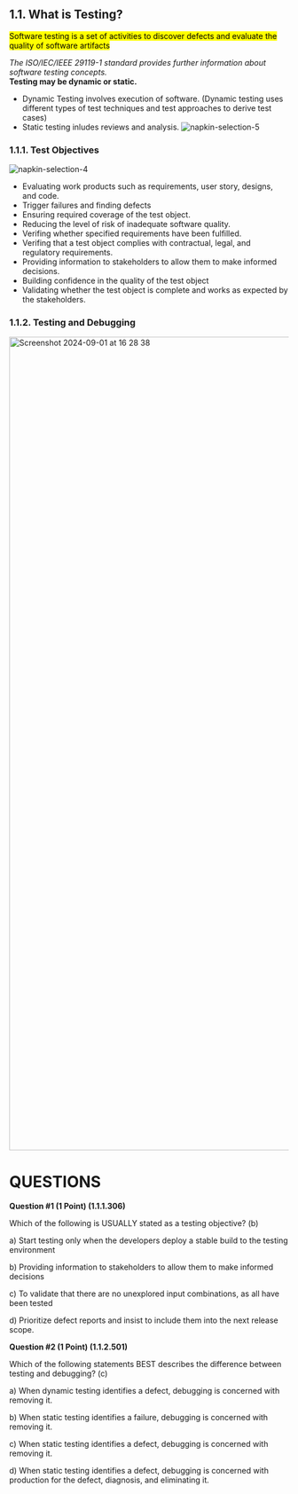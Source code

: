 
## 1.1. What is Testing? 
<mark> Software testing is a set of activities to discover defects and evaluate the quality of software artifacts <mark/>

*The ISO/IEC/IEEE 29119-1 standard provides further information about software testing concepts.* <br/>
**Testing may be dynamic or static.**
- Dynamic Testing involves execution of software. (Dynamic testing uses different types of test techniques and test approaches to derive test cases)
- Static testing inludes reviews and analysis.
  ![napkin-selection-5](https://github.com/user-attachments/assets/5ff18f11-2ed7-4b76-93fd-d64678b95162)

  
### 1.1.1. Test Objectives
![napkin-selection-4](https://github.com/user-attachments/assets/14e92c11-1eb2-43dd-bee5-99c09969012d)

- Evaluating work products such as requirements, user story, designs, and code.
- Trigger failures and finding defects
- Ensuring required coverage of the test object.
- Reducing the level of risk of inadequate software quality.
- Verifing whether specified requirements have been fulfilled.
- Verifing that a test object complies with contractual, legal, and regulatory requirements.
- Providing information to stakeholders to allow them to make informed decisions.
- Building confidence in the quality of the test object
- Validating whether the test object is complete and works as expected by the stakeholders.
  
### 1.1.2. Testing and Debugging

<img width="1467" alt="Screenshot 2024-09-01 at 16 28 38" src="https://github.com/user-attachments/assets/02fdd643-26c5-48b9-9b38-30db882f7218">

# QUESTIONS

**Question #1 (1 Point) (1.1.1.306)**

Which of the following is USUALLY stated as a testing objective? (b)

a) Start testing only when the developers deploy a stable build to the testing environment

b) Providing information to stakeholders to allow them to make informed decisions

c) To validate that there are no unexplored input combinations, as all have been tested

d) Prioritize defect reports and insist to include them into the next release scope.

**Question #2 (1 Point) (1.1.2.501)**

Which of the following statements BEST describes the difference between testing and debugging? (c)

a)  When dynamic testing identifies a defect, debugging is concerned with removing it.

b) When static testing identifies a failure, debugging is concerned with removing it.

c) When static testing identifies a defect, debugging is concerned with removing it.

d) When static testing identifies a defect, debugging is concerned with production for the defect, diagnosis, and eliminating it.
 
